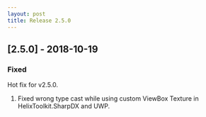 ```yaml
---
layout: post
title: Release 2.5.0
---
```

## [2.5.0] - 2018-10-19

### Fixed
Hot fix for v2.5.0.
1. Fixed wrong type cast while using custom ViewBox Texture in HelixToolkit.SharpDX and UWP.
